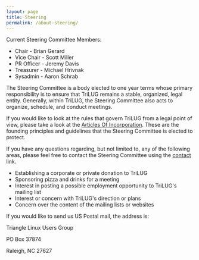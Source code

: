 ```yaml
---
layout: page
title: Steering
permalink: /about-steering/
---
```


Current Steering Committee Members:
<ul>
	<li>Chair - Brian Gerard</li>
	<li>Vice Chair - Scott Miller</li>
	<li>PR Officer - Jeremy Davis</li>
	<li>Treasurer - Michael Hrivnak</li>
	<li>Sysadmin - Aaron Schrab</li>
</ul>
The Steering Committee is a body elected to one year terms whose primary responsibility is to ensure that TriLUG remains a stable,  organized, legal entity.  Generally, within TriLUG, the Steering Committee also acts to  organize, schedule, and conduct meetings.

If you would like to look at the rules that govern TriLUG from a legal point of view, please take a look at the <a href="/articlesofincorporation">Articles Of Incorporation</a>.  These are the founding principles and guidelines that the Steering Committee is elected to protect.

If you have any questions regarding, but not limited to, any of the following areas, please feel free to contact the Steering Committee using the <a href="contact">contact</a> link.
<ul>
	<li>Establishing a corporate or private donation to TriLUG</li>
	<li>Sponsoring pizza and drinks for a meeting</li>
	<li>Interest in posting a possible employment opportunity to TriLUG's mailing list</li>
	<li>Interest or concern with TriLUG's direction or plans</li>
	<li>Concern over the content of the mailing lists or websites</li>
</ul>

If you would like to send us US Postal mail, the address is:

Triangle Linux Users Group

PO Box 37874

Raleigh, NC 27627
